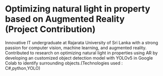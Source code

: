 # Optimizing natural light in property based on Augmented Reality (Project Contribution)
 Innovative IT undergraduate at Rajarata University of Sri Lanka with a strong passion for computer vision, machine learning, and augmented reality. Contributed to research on optimizing natural light in properties using AR by developing an customized object detection model with YOLOv5 in Google Colab to identify surrounding objects.(Technologies used : C#,python,YOLO)
